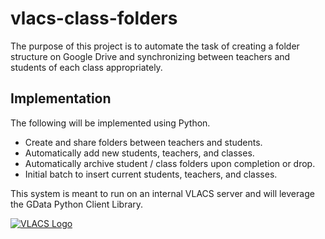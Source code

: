# vlacs-class-folders #

The purpose of this project is to automate the task of creating a folder structure on Google Drive and synchronizing
between teachers and students of each class appropriately.

## Implementation ##

The following will be implemented using Python.

* Create and share folders between teachers and students.
* Automatically add new students, teachers, and classes.
* Automatically archive student / class folders upon completion or drop.
* Initial batch to insert current students, teachers, and classes.

This system is meant to run on an internal VLACS server and will leverage the GData Python Client Library.

<a href="http://vlacs.org/" target="_blank">![VLACS Logo](http://vlacs.org/images/VLACS_logo_no_dep_website.png)</a>

